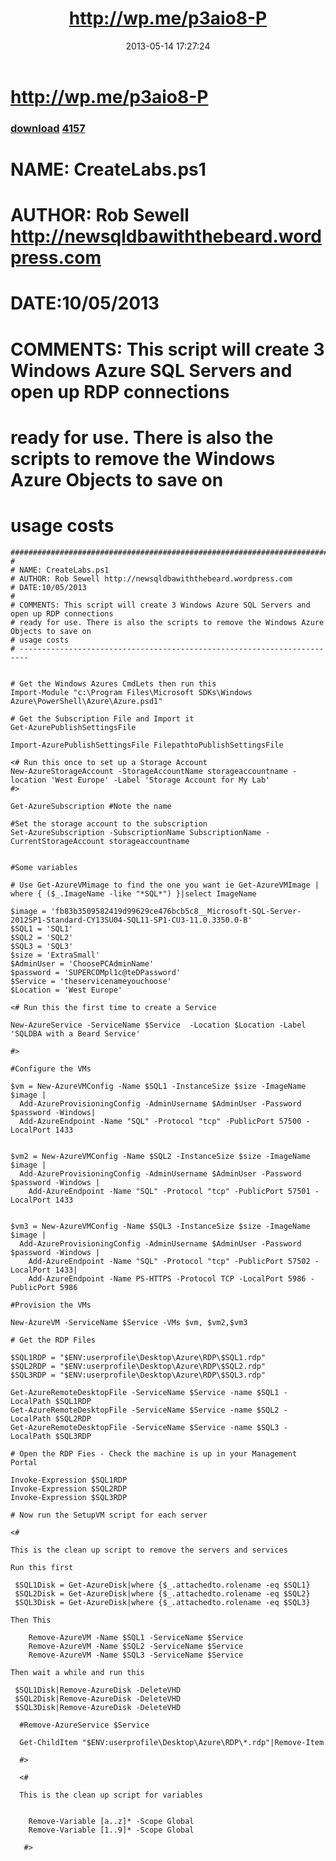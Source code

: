 ﻿---
pid:            4156
parent:         0
children:       4157
poster:         SQLDBAwithabeard
title:          http://wp.me/p3aio8-P
date:           2013-05-14 17:27:24
description:    # NAME: CreateLabs.ps1
# AUTHOR: Rob Sewell http://newsqldbawiththebeard.wordpress.com
# DATE:10/05/2013
#
# COMMENTS: This script will create 3 Windows Azure SQL Servers and open up RDP connections
# ready for use. There is also the scripts to remove the Windows Azure Objects to save on
# usage costs
format:         posh
---

# http://wp.me/p3aio8-P

### [download](4156.ps1)  [4157](4157.md)

# NAME: CreateLabs.ps1
# AUTHOR: Rob Sewell http://newsqldbawiththebeard.wordpress.com
# DATE:10/05/2013
#
# COMMENTS: This script will create 3 Windows Azure SQL Servers and open up RDP connections
# ready for use. There is also the scripts to remove the Windows Azure Objects to save on
# usage costs

```posh
#############################################################################################
#
# NAME: CreateLabs.ps1
# AUTHOR: Rob Sewell http://newsqldbawiththebeard.wordpress.com
# DATE:10/05/2013
#
# COMMENTS: This script will create 3 Windows Azure SQL Servers and open up RDP connections
# ready for use. There is also the scripts to remove the Windows Azure Objects to save on
# usage costs
# ------------------------------------------------------------------------


# Get the Windows Azures CmdLets then run this
Import-Module "c:\Program Files\Microsoft SDKs\Windows Azure\PowerShell\Azure\Azure.psd1"

# Get the Subscription File and Import it
Get-AzurePublishSettingsFile 

Import-AzurePublishSettingsFile FilepathtoPublishSettingsFile

<# Run this once to set up a Storage Account
New-AzureStorageAccount -StorageAccountName storageaccountname -location 'West Europe' -Label 'Storage Account for My Lab'
#>

Get-AzureSubscription #Note the name

#Set the storage account to the subscription
Set-AzureSubscription -SubscriptionName SubscriptionName -CurrentStorageAccount storageaccountname


#Some variables

# Use Get-AzureVMimage to find the one you want ie Get-AzureVMImage | where { ($_.ImageName -like "*SQL*") }|select ImageName 

$image = 'fb83b3509582419d99629ce476bcb5c8__Microsoft-SQL-Server-2012SP1-Standard-CY13SU04-SQL11-SP1-CU3-11.0.3350.0-B'
$SQL1 = 'SQL1'
$SQL2 = 'SQL2'
$SQL3 = 'SQL3'
$size = 'ExtraSmall'
$AdminUser = 'ChoosePCAdminName'
$password = 'SUPERCOMpl1c@teDPassword'
$Service = 'theservicenameyouchoose'
$Location = 'West Europe'

<# Run this the first time to create a Service

New-AzureService -ServiceName $Service  -Location $Location -Label 'SQLDBA with a Beard Service' 

#>

#Configure the VMs

$vm = New-AzureVMConfig -Name $SQL1 -InstanceSize $size -ImageName $image |
  Add-AzureProvisioningConfig -AdminUsername $AdminUser -Password $password -Windows|
  Add-AzureEndpoint -Name "SQL" -Protocol "tcp" -PublicPort 57500 -LocalPort 1433 


$vm2 = New-AzureVMConfig -Name $SQL2 -InstanceSize $size -ImageName $image |
  Add-AzureProvisioningConfig -AdminUsername $AdminUser -Password $password -Windows |
    Add-AzureEndpoint -Name "SQL" -Protocol "tcp" -PublicPort 57501 -LocalPort 1433


$vm3 = New-AzureVMConfig -Name $SQL3 -InstanceSize $size -ImageName $image |
  Add-AzureProvisioningConfig -AdminUsername $AdminUser -Password $password -Windows |
    Add-AzureEndpoint -Name "SQL" -Protocol "tcp" -PublicPort 57502 -LocalPort 1433| 
    Add-AzureEndpoint -Name PS-HTTPS -Protocol TCP -LocalPort 5986 -PublicPort 5986

#Provision the VMs

New-AzureVM -ServiceName $Service -VMs $vm, $vm2,$vm3 

# Get the RDP Files

$SQL1RDP = "$ENV:userprofile\Desktop\Azure\RDP\$SQL1.rdp"
$SQL2RDP = "$ENV:userprofile\Desktop\Azure\RDP\$SQL2.rdp"
$SQL3RDP = "$ENV:userprofile\Desktop\Azure\RDP\$SQL3.rdp"

Get-AzureRemoteDesktopFile -ServiceName $Service -name $SQL1 -LocalPath $SQL1RDP
Get-AzureRemoteDesktopFile -ServiceName $Service -name $SQL2 -LocalPath $SQL2RDP 
Get-AzureRemoteDesktopFile -ServiceName $Service -name $SQL3 -LocalPath $SQL3RDP

# Open the RDP Fies - Check the machine is up in your Management Portal

Invoke-Expression $SQL1RDP
Invoke-Expression $SQL2RDP
Invoke-Expression $SQL3RDP

# Now run the SetupVM script for each server

<# 

This is the clean up script to remove the servers and services

Run this first

 $SQL1Disk = Get-AzureDisk|where {$_.attachedto.rolename -eq $SQL1}
 $SQL2Disk = Get-AzureDisk|where {$_.attachedto.rolename -eq $SQL2}
 $SQL3Disk = Get-AzureDisk|where {$_.attachedto.rolename -eq $SQL3}

Then This

    Remove-AzureVM -Name $SQL1 -ServiceName $Service
    Remove-AzureVM -Name $SQL2 -ServiceName $Service
    Remove-AzureVM -Name $SQL3 -ServiceName $Service

Then wait a while and run this

 $SQL1Disk|Remove-AzureDisk -DeleteVHD
 $SQL2Disk|Remove-AzureDisk -DeleteVHD
 $SQL3Disk|Remove-AzureDisk -DeleteVHD

  #Remove-AzureService $Service

  Get-ChildItem "$ENV:userprofile\Desktop\Azure\RDP\*.rdp"|Remove-Item

  #>

  <# 

  This is the clean up script for variables

    
    Remove-Variable [a..z]* -Scope Global 
    Remove-Variable [1..9]* -Scope Global 

   #>





```
